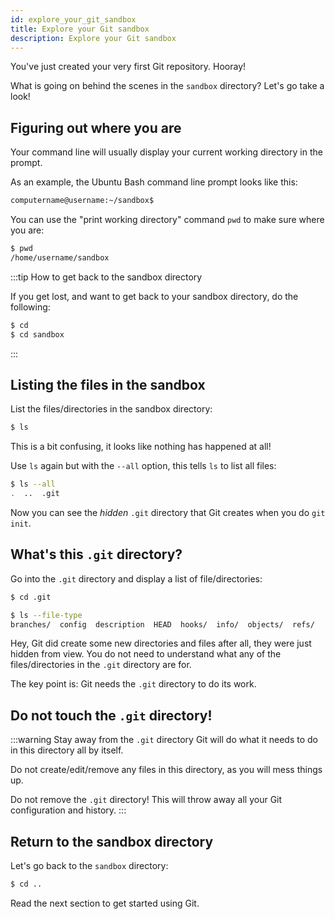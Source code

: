 ```yaml
---
id: explore_your_git_sandbox
title: Explore your Git sandbox
description: Explore your Git sandbox
---
```


You've just created your very first Git repository.
Hooray!

What is going on behind the scenes in the `sandbox` directory?
Let's go take a look!

## Figuring out where you are

Your command line will usually display your current working directory in the prompt.

As an example, the Ubuntu Bash command line prompt looks like this:

```bash
computername@username:~/sandbox$
```

You can use the "print working directory" command `pwd` to make sure where you are:

```bash
$ pwd
/home/username/sandbox
```

:::tip How to get back to the sandbox directory

If you get lost, and want to get back to your sandbox directory, do the following:

```bash
$ cd
$ cd sandbox
```

:::

## Listing the files in the sandbox

List the files/directories in the sandbox directory:

```bash
$ ls
```

This is a bit confusing, it looks like nothing has happened at all!

Use `ls` again but with the `--all` option, this tells `ls` to list all files:

```bash
$ ls --all
.  ..  .git
```

Now you can see the _hidden_ `.git` directory that Git creates when you do `git init`.

## What's this `.git` directory?

Go into the `.git` directory and display a list of file/directories:

```bash
$ cd .git

$ ls --file-type
branches/  config  description  HEAD  hooks/  info/  objects/  refs/
```

Hey, Git did create some new directories and files after all, they were just hidden from view.
You do not need to understand what any of the files/directories in the `.git` directory are for.

The key point is: Git needs the `.git` directory to do its work.

## Do not touch the `.git` directory!

:::warning Stay away from the `.git` directory
Git will do what it needs to do in this directory all by itself.

Do not create/edit/remove any files in this directory, as you will mess things up.

Do not remove the `.git` directory!
This will throw away all your Git configuration and history.
:::

## Return to the sandbox directory

Let's go back to the `sandbox` directory:

```bash
$ cd ..
```

Read the next section to get started using Git.
